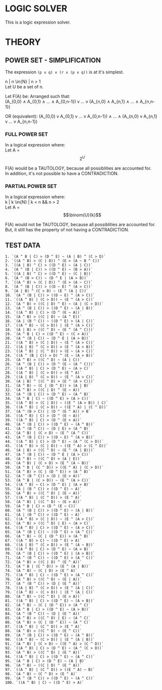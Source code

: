 # LOGIC SOLVER
This is a logic expression solver.

# THEORY
## POWER SET - SIMPLIFICATION
The expression `(p ∧ q) ∨ (r ∧ (p ∨ q))` is at it's simplest.

n | n \in{N} | n > 1  
Let U be a set of n.

Let F(A) be:
Arranged such that:  
(A_{0,0} ∧ A_{0,1} ∧ ... ∧ A_{0,n-1}) v ... v (A_{n,0} ∧ A_{n,1} ∧ ... ∧ A_{n,n-1})  

OR (equivalent):
(A_{0,0} v A_{0,1} v ... v A_{0,n-1}) ∧ ... ∧ (A_{n,0} v A_{n,1} v ... v A_{n,n-1})  

### FULL POWER SET
In a logical expression where:  
Let A = $$2^{U}$$  

F(A) would be a TAUTOLOGY, because all possiblities are accounted for.  
In addition, it's not possible to have a CONTRADICTION.  

### PARTIAL POWER SET
In a logical expression where:  
k | k \in{N} | k < n && n > 2  
Let A = $$\binom{U}{k}$$  

F(A) would not be TAUTOLOGY, because all possiblities are accounted for.  
But, it still has the property of not having a CONTRADICTION.  




## TEST DATA
```
1. `(A ^ B | C) > (D ^ E) ~ (A | B) ^ (C > D)`
2. `((A ^ B) > (C | D)) ^ (E > (A ~ B ^ C))`
3. `((A | B) ^ C) > ((D ^ E) ~ (A | C))`
4. `(A ^ (B | C)) > ((D ^ E) ~ (B > A))`
5. `((A | B) ^ C) > ((D ^ E) ~ (C | B))`
6. `(A ^ (B > C)) ~ (D ^ E | (A > B))`
7. `((A ^ B) > (C | D)) ^ (E > (A ~ C))`
8. `(A ^ (B | C)) > ((D ~ E) ^ (A > C))`
9. `(A | B) ^ (C > D) ~ (E ^ (A | C))`
10. `(A ^ (B | C)) > ((D ~ E) ^ (A > C))`
11. `((A ^ B) | (C > D)) ~ (E ^ (A > C))`
12. `(A ^ B) > ((C | D) ^ E) ~ (A | (C > D))`
13. `(A ^ (B | C)) > ((D ^ E) ~ (A | B))`
14. `((A ^ B) | C) > (D ^ (E ~ A))`
15. `(A ^ B) > ((C | D) ~ (A ^ E))`
16. `(A | (B ^ C)) ~ ((D ^ E) > (A | C))`
17. `((A ^ B) ~ (C > D)) | (E ^ (A > C))`
18. `(A | B) > ((C ^ D) ~ (E ^ (A ^ C)))`
19. `(A ^ B | C) > ((D ^ E) ~ (C > A))`
20. `(A ^ (B | C)) ~ (D ^ E | (A > B))`
21. `((A ^ B) > (C | D)) ~ (E ^ (A > C))`
22. `((A | B) ^ (C > D)) > (E ^ (A > B))`
23. `((A ^ B) | (C ^ D)) > (E ~ (A > C))`
24. `((A ^ (B | C)) > D) ^ (E ~ (A > B))`
25. `(A ^ B) > ((C ^ D) ~ (A | C))`
26. `(A ^ (B | C)) > (D ^ (E ~ (A ^ C)))`
27. `((A ^ B) | C) > (D ^ E) ~ (A > C)`
28. `((A ^ B) | (C > D)) > (E ^ A)`
29. `((A | B) ^ (C > D)) ~ (E ^ (A > C))`
30. `(A | B) ^ ((C ^ D) > (E ^ (A > C)))`
31. `(A ^ B) ~ (C | (D ^ E)) > (A | B)`
32. `(A ^ B) > ((C | D) ^ (E ~ A))`
33. `(A ^ (B | C)) > (D ^ E) ~ (A ^ B)`
34. `(A ^ B | C) ~ ((D ^ E) > (A > C))`
35. `((A ^ B) > (C | D)) ~ ((E ^ (A > B)) | C)`
36. `((A ^ B) | (C > D)) ~ ((E ^ A) | (C ^ D))`
37. `(A ^ (B > C)) | (D ^ (E ^ A)) > B`
38. `((A ^ B) | C) > (D ^ (E ~ A))`
39. `((A ^ B) | C) > (D ^ (E > A))`
40. `(A ^ (B | C)) > ((D ^ E) ~ (A ^ B))`
41. `(A ^ (B ^ C)) ~ (D | E) > (A ^ B)`
42. `(A ^ B) | (C > D) ~ (E ^ (A ^ C))`
43. `(A ^ (B | C)) > ((D ~ E) ^ (A > B))`
44. `((A ^ B) | C) > (D ^ E) ~ (A ^ (C > D))`
45. `((A ^ B) > (C | D)) ~ ((E ^ A) > (C ^ D))`
46. `(A | B) > ((C ^ D) ~ (E ^ (A | B)))`
47. `(A ^ (B | C)) ~ (D ^ E | (A > C))`
48. `(A ^ B) ~ ((C ^ D) > (A | E))`
49. `(A ^ B) | (C > D) > (E ^ (A ~ B))`
50. `(A ^ B | (C ^ D)) > ((E ^ A) | (C > D))`
51. `(A ^ B) > (C | (D ^ E)) > (A ^ B)`
52. `(A ^ (B ^ C)) > (D | (E > A))`
53. `(A ^ B | (C > D)) ~ (E ^ (A > C))`
54. `((A ^ B) ~ C) > (D ^ E) | (A > B)`
55. `(A | (B ^ C)) > ((D ^ E) ~ A)`
56. `(A ^ B) > ((C ^ D) | (E ~ A))`
57. `((A ^ B) | (C ^ D)) > (E ^ A)`
58. `(A ^ B) | ((C ^ D) ~ (E > A))`
59. `(A ^ B | C) > (D ^ (E ~ C))`
60. `(A ^ (B | C)) > ((D ^ E) ~ (A | B))`
61. `(A | (B ^ C)) > ((D ^ E) ~ A)`
62. `((A ^ B) > (C | D)) ~ (E ^ (A > C))`
63. `(A ^ B) > ((C ^ D) | E) ~ (A > C)`
64. `((A ^ B) | C) > ((D ^ E) ~ (A > C))`
65. `(A ^ (B | C)) ~ ((D ^ E) > (A ^ C))`
66. `(A ^ B) ~ (C | (D ^ E)) > (A ^ B)`
67. `((A ^ B) > C) ~ ((D ^ E) > A)`
68. `((A | B) ^ (C > D)) > (E ^ (A ~ B))`
69. `((A ^ B) | C) > (D ^ E) ~ (A > B)`
70. `(A ^ (B | C)) > ((D ^ E) | (A > B))`
71. `(A ^ (B ^ C)) ~ ((D ^ E) > (A ^ C))`
72. `(A ^ B) > ((C | D) ^ (E ^ A))`
73. `(A ^ B | (C ^ D)) > (E ^ (A | B))`
74. `(A ^ B) ~ (C | D) > (E ^ A)`
75. `((A ^ B) | C) ~ ((D ^ E) > (A ^ C))`
76. `(A ^ B) > ((C ^ D) ~ (E | A))`
77. `(A ^ (B ^ C)) > (D | (E ^ A))`
78. `((A | B) ^ (C > D)) > (E ^ (A | C))`
79. `((A ^ B) ~ (C > D)) | (E ^ (A | C))`
80. `(A ^ B) ~ ((C ^ D) | (E > A))`
81. `((A ^ B) | C) > ((D ^ E) ~ (A > B))`
82. `(A ^ B) ~ (C | (D ^ E)) > (A ^ C)`
83. `(A ^ B | C) > ((D ^ E) ~ (A > B))`
84. `(A ^ (B ^ C)) ~ (D | (E ^ A))`
85. `(A ^ B) > ((C ^ D) | E) ~ (A ^ C)`
86. `(A ^ B) > (C | (D ^ E)) ~ (A ^ C)`
87. `((A ^ B) | (C ^ D)) > (E ^ A)`
88. `(A ^ B) > ((C ^ D) ~ (E ^ C))`
89. `(A ^ (B | C)) > ((D ^ E) ~ (A ^ B))`
90. `((A ^ B) ~ (C > D)) | (E ^ (A | B))`
91. `(A ^ B) | (C > D) ~ ((E ^ A) > (C ^ D))`
92. `((A ^ B) | C) > (D ^ E) ~ (A ^ (C > D))`
93. `(A ^ B) > ((C ^ D) | (E ^ A))`
94. `((A ^ B) | C) > ((D ^ E) ~ (A ^ C))`
95. `(A ^ B | C) > (D ^ E) ~ (A | B)`
96. `(A ^ B) ~ ((C | D) ^ (E ^ A))`
97. `((A ^ B) | (C ^ D)) > ((E ^ A) ~ B)`
98. `(A ^ B) ~ (C ^ D) > (E ^ A)`
99. `(A ^ (B ^ C)) > ((D ^ E) ~ (A ^ C))`
100. `((A ^ B) | C) ~ ((D ^ E) > A)`
```

